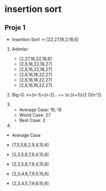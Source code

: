 # insertion sort 

## Proje 1

* Insertion Sort   ->  [22,27,16,2,18,6]

 1. Adımlar:
 
    * [2,27,16,22,18,6] 
    * [2,6,16,22,18,27]
    * [2,6,16,22,18,27]
    * [2,6,16,18,22,27]
    * [2,6,16,18,22,27]
    * [2,6,16,18,22,27]    
 
 2. Big-O:
    n+(n-1)+(n-2).. == (n.(n+1))/2
     O(n^2)

 3. 
    * Average Case: 16, 18
    * Worst Case: 27
    * Best Case: 2

 4.
 * Average Case

 * [7,3,5,8,2,9,4,15,6]     
    
* [2,3,5,8,7,9,4,15,6]
* [2,3,5,8,7,9,4,15,6]
* [2,3,4,8,7,9,5,15,6]
* [2,3,4,5,7,9,8,15,6]

